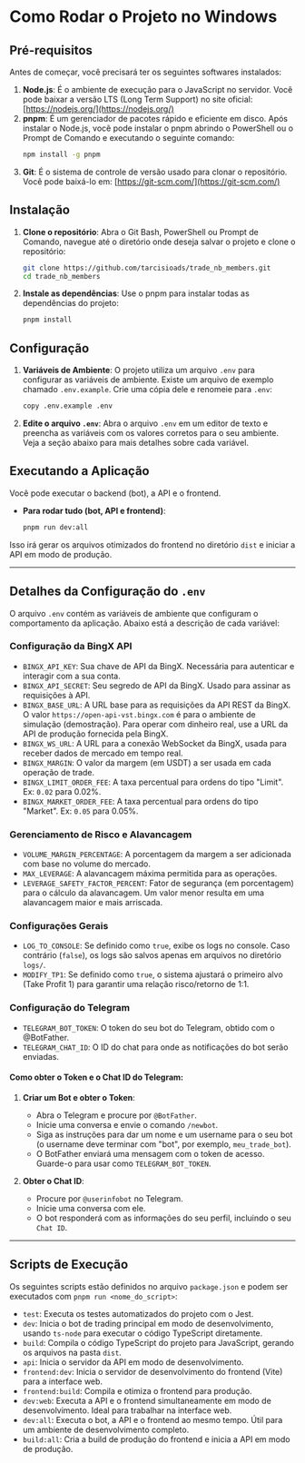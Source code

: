 # Como Rodar o Projeto no Windows

## Pré-requisitos

Antes de começar, você precisará ter os seguintes softwares instalados:

1.  **Node.js**: É o ambiente de execução para o JavaScript no servidor. Você pode baixar a versão LTS (Long Term Support) no site oficial: [https://nodejs.org/](https://nodejs.org/)
2.  **pnpm**: É um gerenciador de pacotes rápido e eficiente em disco. Após instalar o Node.js, você pode instalar o pnpm abrindo o PowerShell ou o Prompt de Comando e executando o seguinte comando:
    ```bash
    npm install -g pnpm
    ```
3.  **Git**: É o sistema de controle de versão usado para clonar o repositório. Você pode baixá-lo em: [https://git-scm.com/](https://git-scm.com/)

## Instalação

1.  **Clone o repositório**: Abra o Git Bash, PowerShell ou Prompt de Comando, navegue até o diretório onde deseja salvar o projeto e clone o repositório:
    ```bash
    git clone https://github.com/tarcisioads/trade_nb_members.git
    cd trade_nb_members
    ```

2.  **Instale as dependências**: Use o pnpm para instalar todas as dependências do projeto:
    ```bash
    pnpm install
    ```

## Configuração

1.  **Variáveis de Ambiente**: O projeto utiliza um arquivo `.env` para configurar as variáveis de ambiente. Existe um arquivo de exemplo chamado `.env.example`. Crie uma cópia dele e renomeie para `.env`:
    ```bash
    copy .env.example .env
    ```
2.  **Edite o arquivo `.env`**: Abra o arquivo `.env` em um editor de texto e preencha as variáveis com os valores corretos para o seu ambiente. Veja a seção abaixo para mais detalhes sobre cada variável.

## Executando a Aplicação

Você pode executar o backend (bot), a API e o frontend.

*   **Para rodar tudo (bot, API e frontend)**:
    ```bash
    pnpm run dev:all
    ```

Isso irá gerar os arquivos otimizados do frontend no diretório `dist` e iniciar a API em modo de produção.

---

## Detalhes da Configuração do `.env`

O arquivo `.env` contém as variáveis de ambiente que configuram o comportamento da aplicação. Abaixo está a descrição de cada variável:

### Configuração da BingX API

*   `BINGX_API_KEY`: Sua chave de API da BingX. Necessária para autenticar e interagir com a sua conta.
*   `BINGX_API_SECRET`: Seu segredo de API da BingX. Usado para assinar as requisições à API.
*   `BINGX_BASE_URL`: A URL base para as requisições da API REST da BingX. O valor `https://open-api-vst.bingx.com` é para o ambiente de simulação (demostração). Para operar com dinheiro real, use a URL da API de produção fornecida pela BingX.
*   `BINGX_WS_URL`: A URL para a conexão WebSocket da BingX, usada para receber dados de mercado em tempo real.
*   `BINGX_MARGIN`: O valor da margem (em USDT) a ser usada em cada operação de trade.
*   `BINGX_LIMIT_ORDER_FEE`: A taxa percentual para ordens do tipo "Limit". Ex: `0.02` para 0.02%.
*   `BINGX_MARKET_ORDER_FEE`: A taxa percentual para ordens do tipo "Market". Ex: `0.05` para 0.05%.

### Gerenciamento de Risco e Alavancagem

*   `VOLUME_MARGIN_PERCENTAGE`: A porcentagem da margem a ser adicionada com base no volume do mercado.
*   `MAX_LEVERAGE`: A alavancagem máxima permitida para as operações.
*   `LEVERAGE_SAFETY_FACTOR_PERCENT`: Fator de segurança (em porcentagem) para o cálculo da alavancagem. Um valor menor resulta em uma alavancagem maior e mais arriscada.

### Configurações Gerais

*   `LOG_TO_CONSOLE`: Se definido como `true`, exibe os logs no console. Caso contrário (`false`), os logs são salvos apenas em arquivos no diretório `logs/`.
*   `MODIFY_TP1`: Se definido como `true`, o sistema ajustará o primeiro alvo (Take Profit 1) para garantir uma relação risco/retorno de 1:1.

### Configuração do Telegram

*   `TELEGRAM_BOT_TOKEN`: O token do seu bot do Telegram, obtido com o @BotFather.
*   `TELEGRAM_CHAT_ID`: O ID do chat para onde as notificações do bot serão enviadas.

#### Como obter o Token e o Chat ID do Telegram:

1.  **Criar um Bot e obter o Token**:
    *   Abra o Telegram e procure por `@BotFather`.
    *   Inicie uma conversa e envie o comando `/newbot`.
    *   Siga as instruções para dar um nome e um username para o seu bot (o username deve terminar com "bot", por exemplo, `meu_trade_bot`).
    *   O BotFather enviará uma mensagem com o token de acesso. Guarde-o para usar como `TELEGRAM_BOT_TOKEN`.

2.  **Obter o Chat ID**:
    *   Procure por `@userinfobot` no Telegram.
    *   Inicie uma conversa com ele.
    *   O bot responderá com as informações do seu perfil, incluindo o seu `Chat ID`.

---

## Scripts de Execução

Os seguintes scripts estão definidos no arquivo `package.json` e podem ser executados com `pnpm run <nome_do_script>`:

*   `test`: Executa os testes automatizados do projeto com o Jest.
*   `dev`: Inicia o bot de trading principal em modo de desenvolvimento, usando `ts-node` para executar o código TypeScript diretamente.
*   `build`: Compila o código TypeScript do projeto para JavaScript, gerando os arquivos na pasta `dist`.
*   `api`: Inicia o servidor da API em modo de desenvolvimento.
*   `frontend:dev`: Inicia o servidor de desenvolvimento do frontend (Vite) para a interface web.
*   `frontend:build`: Compila e otimiza o frontend para produção.
*   `dev:web`: Executa a API e o frontend simultaneamente em modo de desenvolvimento. Ideal para trabalhar na interface web.
*   `dev:all`: Executa o bot, a API e o frontend ao mesmo tempo. Útil para um ambiente de desenvolvimento completo.
*   `build:all`: Cria a build de produção do frontend e inicia a API em modo de produção.
